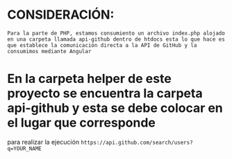 # CONSIDERACIÓN:
  ``Para la parte de PHP, estamos consumiento un archivo index.php alojado en una carpeta llamada api-github dentro de htdocs
    esta lo que hace es que establece la comunicación directa a la API de GitHub y la consumimos mediante Angular``

# En la carpeta helper de este proyecto se encuentra la carpeta api-github y esta se debe colocar en el lugar que corresponde
  para realizar la ejecución ``https://api.github.com/search/users?q=YOUR_NAME``
